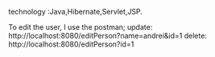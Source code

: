 technology :Java,Hibernate,Servlet,JSP.

To edit the user, I use the postman;
update: http://localhost:8080/editPerson?name=andrei&id=1
delete: http://localhost:8080/editPerson?id=1









